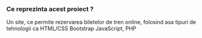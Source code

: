 ### Ce reprezinta acest proiect ? ###

Un site, ce permite rezervarea biletelor de tren online, folosind asa tipuri de tehnologii ca HTML/CSS Bootstrap JavaScript, PHP